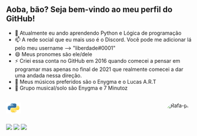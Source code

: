 ## Aoba, bão? Seja bem-vindo ao meu perfil do GitHub! 

- 🌱 Atualmente eu ando aprendendo Python e Lógica de programação
- 📫 A rede social que eu mais uso é o Discord. Você pode me adicionar lá pelo meu username --> "liberdade#0001"
- 😄 Meus pronomes são ele/dele
- ⚡ Criei essa conta no GitHub em 2016 quando comecei a pensar em programar mas apenas no final de 2021 que realmente comecei a dar uma andada nessa direção.
- :musical_note: Meus músicos preferidos são o Enygma e o Lucas A.R.T
- :guitar: Grupo musical/solo são Enygma e 7 Minutoz

<div style="display: inline_block"><br>
  <img align="center" alt="Rafa-Python" height="30" width="40" src="https://raw.githubusercontent.com/devicons/devicon/master/icons/python/python-original.svg">
  <img align="right" alt="Rafa-pic" height="150" style="border-radius:50px;" src="https://media.discordapp.net/attachments/878467817475817485/926365360729513994/hyouka.gif">
</div>
  
  ##
 
<div> 
  <a href="https://instagram.com/gabrielwolffernandes" target="_blank"><img src="https://img.shields.io/badge/-Instagram-%23E4405F?style=for-the-badge&logo=instagram&logoColor=white" target="_blank"></a>
 <a href="https://discord.gg/uFZNHAV97Q" target="_blank"><img src="https://img.shields.io/badge/Discord-7289DA?style=for-the-badge&logo=discord&logoColor=white" target="_blank"></a> 
  <a href="https://www.linkedin.com/in/gabriel-wolf-95473a20b/" target="_blank"><img src="https://img.shields.io/badge/-LinkedIn-%230077B5?style=for-the-badge&logo=linkedin&logoColor=white" target="_blank"></a> 
 
</div>
